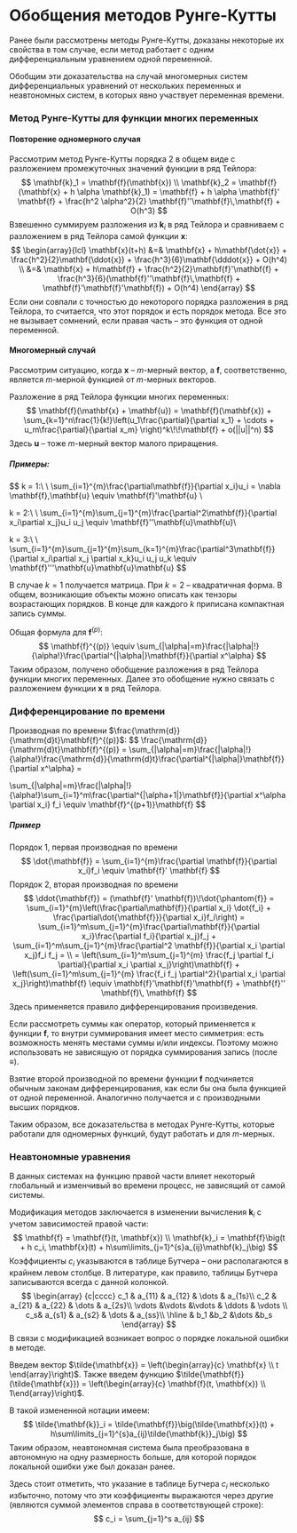 # Обобщения методов Рунге-Кутты

Ранее были рассмотрены методы Рунге-Кутты, доказаны некоторые их свойства в том случае, если метод работает с одним дифференциальным уравнением одной переменной. 

Обобщим эти доказательства на случай многомерных систем дифференциальных уравнений от нескольких переменных и неавтономных систем, в которых явно участвует переменная времени.

### Метод Рунге-Кутты для функции многих переменных

#### Повторение одномерного случая

Рассмотрим метод Рунге-Кутты порядка 2 в общем виде с разложением промежуточных значений функции в ряд Тейлора:
$$
\mathbf{k}_1 = \mathbf{f}(\mathbf{x}) \\
\mathbf{k}_2 = \mathbf{f}(\mathbf{x} + h \alpha \mathbf{k}_1) = \mathbf{f} + h \alpha \mathbf{f}' \mathbf{f} + \frac{h^2 \alpha^2}{2} \mathbf{f}''\mathbf{f}\,\mathbf{f} + O(h^3)
$$
Взвешенно суммируем разложения из $\mathbf{k}_i$ в ряд Тейлора и сравниваем с разложением в ряд Тейлора самой функции $\mathbf{x}$:
$$
\begin{array}{lcl}
\mathbf{x}(t+h) &=& \mathbf{x} + h\mathbf{\dot{x}} + \frac{h^2}{2}\mathbf{\ddot{x}} + \frac{h^3}{6}\mathbf{\dddot{x}} + O(h^4) \\
                &=& \mathbf{x} + h\mathbf{f} + \frac{h^2}{2}\mathbf{f}'\mathbf{f} + \frac{h^3}{6}(\mathbf{f}''\mathbf{f}\,\mathbf{f} + \mathbf{f}'\mathbf{f}'\mathbf{f}) + O(h^4)
\end{array}
$$
Если они совпали с точностью до некоторого порядка разложения в ряд Тейлора, то считается, что этот порядок и есть порядок метода. Все это не вызывает сомнений, если правая часть – это функция от одной переменной.

#### Многомерный случай

Рассмотрим ситуацию, когда $\mathbf{x}$ – $m$-мерный вектор, а $\mathbf{f}$, соответственно, является $m$-мерной функцией от $m$-мерных векторов.

Разложение в ряд Тейлора функции многих переменных:
$$
\mathbf{f}(\mathbf{x} + \mathbf{u}) = \mathbf{f}(\mathbf{x}) + \sum_{k=1}^n\frac{1}{k!}\left(u_1\frac{\partial}{\partial x_1} + \cdots + u_m\frac{\partial}{\partial x_m} \right)^k\!\!\mathbf{f} + o(||u||^n)
$$
Здесь $\mathbf{u}$ – тоже $m$-мерный вектор малого приращения.

##### Примеры:

$$
k = 1:\ \ \sum_{i=1}^{m}\frac{\partial\mathbf{f}}{\partial x_i}u_i = \nabla \mathbf{f}\,\mathbf{u} \equiv \mathbf{f}'\mathbf{u} \\

k = 2:\ \ \sum_{i=1}^{m}\sum_{j=1}^{m}\frac{\partial^2\mathbf{f}}{\partial x_i\partial x_j}u_i u_j \equiv \mathbf{f}''\mathbf{u}\mathbf{u}\\

k = 3:\ \ \sum_{i=1}^{m}\sum_{j=1}^{m}\sum_{k=1}^{m}\frac{\partial^3\mathbf{f}}{\partial x_i\partial x_j \partial x_k}u_i u_j u_k \equiv \mathbf{f}'''\mathbf{u}\mathbf{u}\mathbf{u}
$$

В случае $k=1$ получается матрица. При $k=2$ – квадратичная форма. В общем, возникающие объекты можно описать как тензоры возрастающих порядков. В конце для каждого $k$ приписана компактная запись суммы.

Общая формула для $\mathbf{f}^{(p)}$:
$$
\mathbf{f}^{(p)} \equiv \sum_{|\alpha|=m}\frac{|\alpha|!}{\alpha!}\frac{\partial^{|\alpha|}\mathbf{f}}{\partial x^\alpha}
$$
Таким образом, получено обобщение разложения в ряд Тейлора функции многих переменных. Далее это обобщение нужно связать с разложением функции $\mathbf{x}$ в ряд Тейлора.

### Дифференцирование по времени

Производная по времени $\frac{\mathrm{d}}{\mathrm{d}t}\mathbf{f}^{(p)}$:
$$
\frac{\mathrm{d}}{\mathrm{d}t}\mathbf{f}^{(p)} = \sum_{|\alpha|=m}\frac{|\alpha|!}{\alpha!}\frac{\mathrm{d}}{\mathrm{d}t}\frac{\partial^{|\alpha|}\mathbf{f}}{\partial x^\alpha} = 

\sum_{|\alpha|=m}\frac{|\alpha|!}{\alpha!}\sum_{i=1}^m\frac{\partial^{|\alpha+1|}\mathbf{f}}{\partial x^\alpha \partial x_i} f_i \equiv \mathbf{f}^{(p+1)}\mathbf{f}
$$

##### Пример

Порядок 1, первая производная по времени
$$
\dot{\mathbf{f}} = \sum_{i=1}^{m}\frac{\partial \mathbf{f}}{\partial x_i}f_i \equiv \mathbf{f}' \mathbf{f}
$$
Порядок 2, вторая производная по времени
$$
\ddot{\mathbf{f}} = (\mathbf{f}' \mathbf{f})\!\dot{\phantom{f}} = \sum_{i=1}^{m}\left(\frac{\partial\mathbf{f}}{\partial x_i} \dot{f_i} + \frac{\partial\dot{\mathbf{f}}}{\partial x_i}f_i\right)
= \sum_{i=1}^m\sum_{j=1}^{m}\frac{\partial\mathbf{f}}{\partial x_i}\frac{\partial f_i}{\partial x_j}f_j + \sum_{i=1}^m\sum_{j=1}^{m}\frac{\partial^2 \mathbf{f}}{\partial x_i \partial x_j}f_i f_j = \\ = \left(\sum_{i=1}^m\sum_{j=1}^{m} \frac{f_j \partial f_i \partial}{\partial x_i \partial x_j}\right)\mathbf{f} + 
\left(\sum_{i=1}^m\sum_{j=1}^{m} \frac{f_i f_j \partial^2}{\partial x_i \partial x_j}\right)\mathbf{f}
\equiv \mathbf{f}'\mathbf{f}'\mathbf{f} + \mathbf{f}'' \mathbf{f}\, \mathbf{f}
$$
Здесь применяется правило дифференцирования произведения.

Если рассмотреть суммы как оператор, который применяется к функции $\mathbf{f}$, то внутри суммирования имеет место симметрия: есть возможность менять местами суммы и/или индексы. Поэтому можно использовать не зависящую от порядка суммирования запись (после $\equiv$).

Взятие второй производной по времени функции $\mathbf{f}$ подчиняется обычным законам дифференцирования, как если бы она была функцией от одной переменной. Аналогично получается и с производными высших порядков.

Таким образом, все доказательства в методах Рунге-Кутты, которые работали для одномерных функций, будут работать и для $m$-мерных.

### Неавтономные уравнения

В данных системах на функцию правой части влияет некоторый глобальный и изменчивый во времени процесс, не зависящий от самой системы.

Модификация методов заключается в изменении вычисления $\mathbf{k}_i$ с учетом зависимостей правой части:
$$
\mathbf{f} = \mathbf{f}(t, \mathbf{x}) \\
\mathbf{k}_i = \mathbf{f}\big(t + h c_i, \mathbf{x}(t) + h\sum\limits_{j=1}^{s}a_{ij}\mathbf{k}_j\big)
$$
Коэффициенты $c_i$ указываются в таблице Бутчера – они располагаются в крайнем левом столбце. В литературе, как правило, таблицы Бутчера записываются всегда с данной колонкой.
$$
\begin{array}
{c|cccc}
с_1 & a_{11} & a_{12} & \dots & a_{1s}\\
с_2 & a_{21} & a_{22} & \dots & a_{2s}\\
\vdots &\vdots &\vdots & \ddots & \vdots \\
c_s& a_{s1} & a_{s2} & \dots & a_{ss}\\
\hline
& b_1 &b_2 &\dots &b_s
\end{array}
$$
В связи с модификацией возникает вопрос о порядке локальной ошибки в методе.

Введем вектор $\tilde{\mathbf{x}} = \left(\begin{array}{c} \mathbf{x} \\ t \end{array}\right)$. Также введем функцию $\tilde{\mathbf{f}}(\tilde{\mathbf{x}}) = \left(\begin{array}{c} \mathbf{f}(t, \mathbf{x}) \\ 1\end{array}\right)$.

В такой измененной нотации имеем:
$$
\tilde{\mathbf{k}}_i = \tilde{\mathbf{f}}\big(\tilde{\mathbf{x}}(t) + h\sum\limits_{j=1}^{s}a_{ij}\tilde{\mathbf{k}}_j\big)
$$
Таким образом, неавтономная система была преобразована в автономную на одну размерность больше, для которой порядок локальной ошибки уже был доказан ранее. 

Здесь стоит отметить, что указание в таблице Бутчера $c_i$ несколько избыточно, потому что эти коэффициенты выражаются через другие (являются суммой элементов справа в соответствующей строке):
$$
c_i = \sum_{j=1}^s a_{ij}
$$
